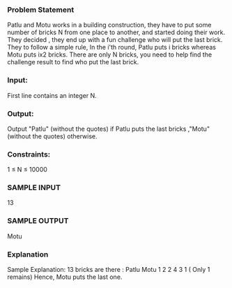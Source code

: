 ### Problem Statement
Patlu and Motu works in a building construction, they have to put some number of bricks N from one place to another, and started doing their work. They decided , they end up with a fun challenge who will put the last brick.
They to follow a simple rule, In the i'th round, Patlu puts i bricks whereas Motu puts ix2 bricks.
There are only N bricks, you need to help find the challenge result to find who put the last brick.

### Input:
First line contains an integer N.

### Output:
Output "Patlu" (without the quotes) if Patlu puts the last bricks ,"Motu"(without the quotes) otherwise.

### Constraints:
1 ≤ N ≤ 10000

### SAMPLE INPUT 
13

### SAMPLE OUTPUT 
Motu

### Explanation
Sample Explanation:
13 bricks are there :
Patlu Motu
1 2
2 4
3 1 ( Only 1 remains)
Hence, Motu puts the last one.
